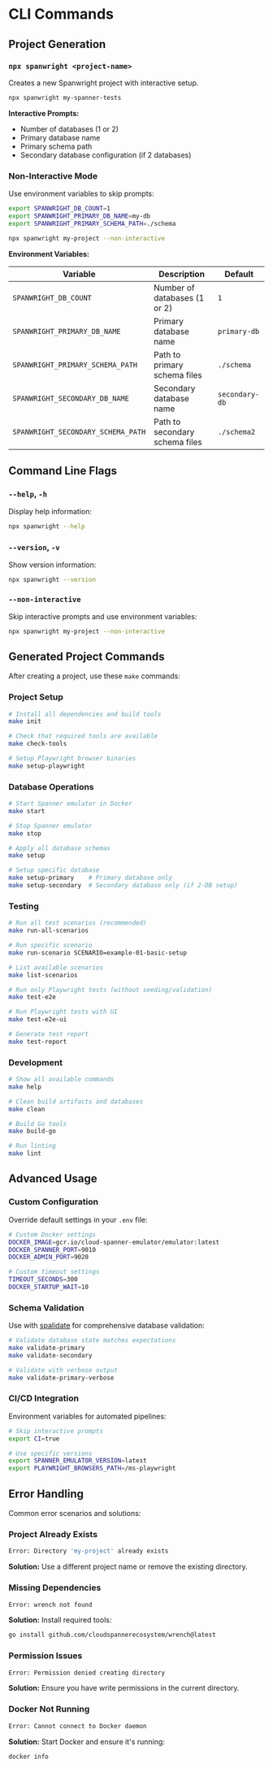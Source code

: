 # CLI Commands

## Project Generation

### `npx spanwright <project-name>`

Creates a new Spanwright project with interactive setup.

```bash
npx spanwright my-spanner-tests
```

**Interactive Prompts:**
- Number of databases (1 or 2)
- Primary database name
- Primary schema path
- Secondary database configuration (if 2 databases)

### Non-Interactive Mode

Use environment variables to skip prompts:

```bash
export SPANWRIGHT_DB_COUNT=1
export SPANWRIGHT_PRIMARY_DB_NAME=my-db
export SPANWRIGHT_PRIMARY_SCHEMA_PATH=./schema

npx spanwright my-project --non-interactive
```

**Environment Variables:**

| Variable | Description | Default |
|----------|-------------|---------|
| `SPANWRIGHT_DB_COUNT` | Number of databases (1 or 2) | `1` |
| `SPANWRIGHT_PRIMARY_DB_NAME` | Primary database name | `primary-db` |
| `SPANWRIGHT_PRIMARY_SCHEMA_PATH` | Path to primary schema files | `./schema` |
| `SPANWRIGHT_SECONDARY_DB_NAME` | Secondary database name | `secondary-db` |
| `SPANWRIGHT_SECONDARY_SCHEMA_PATH` | Path to secondary schema files | `./schema2` |

## Command Line Flags

### `--help`, `-h`

Display help information:

```bash
npx spanwright --help
```

### `--version`, `-v`

Show version information:

```bash  
npx spanwright --version
```

### `--non-interactive`

Skip interactive prompts and use environment variables:

```bash
npx spanwright my-project --non-interactive
```

## Generated Project Commands

After creating a project, use these `make` commands:

### Project Setup

```bash
# Install all dependencies and build tools
make init

# Check that required tools are available
make check-tools

# Setup Playwright browser binaries
make setup-playwright
```

### Database Operations

```bash
# Start Spanner emulator in Docker
make start

# Stop Spanner emulator
make stop

# Apply all database schemas
make setup

# Setup specific database
make setup-primary    # Primary database only
make setup-secondary  # Secondary database only (if 2-DB setup)
```

### Testing

```bash
# Run all test scenarios (recommended)
make run-all-scenarios

# Run specific scenario
make run-scenario SCENARIO=example-01-basic-setup

# List available scenarios
make list-scenarios

# Run only Playwright tests (without seeding/validation)
make test-e2e

# Run Playwright tests with UI
make test-e2e-ui

# Generate test report
make test-report
```

### Development

```bash
# Show all available commands
make help

# Clean build artifacts and databases
make clean

# Build Go tools
make build-go

# Run linting
make lint
```

## Advanced Usage

### Custom Configuration

Override default settings in your `.env` file:

```bash
# Custom Docker settings
DOCKER_IMAGE=gcr.io/cloud-spanner-emulator/emulator:latest
DOCKER_SPANNER_PORT=9010
DOCKER_ADMIN_PORT=9020

# Custom timeout settings
TIMEOUT_SECONDS=300
DOCKER_STARTUP_WAIT=10
```

### Schema Validation

Use with [spalidate](https://github.com/nu0ma/spalidate) for comprehensive database validation:

```bash
# Validate database state matches expectations
make validate-primary
make validate-secondary

# Validate with verbose output
make validate-primary-verbose
```

### CI/CD Integration

Environment variables for automated pipelines:

```bash
# Skip interactive prompts
export CI=true

# Use specific versions
export SPANNER_EMULATOR_VERSION=latest
export PLAYWRIGHT_BROWSERS_PATH=/ms-playwright
```

## Error Handling

Common error scenarios and solutions:

### Project Already Exists

```bash
Error: Directory 'my-project' already exists
```

**Solution:** Use a different project name or remove the existing directory.

### Missing Dependencies

```bash
Error: wrench not found
```

**Solution:** Install required tools:
```bash
go install github.com/cloudspannerecosystem/wrench@latest
```

### Permission Issues

```bash
Error: Permission denied creating directory
```

**Solution:** Ensure you have write permissions in the current directory.

### Docker Not Running

```bash
Error: Cannot connect to Docker daemon
```

**Solution:** Start Docker and ensure it's running:
```bash
docker info
```